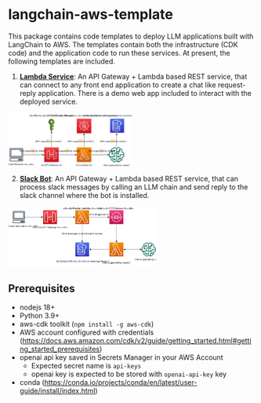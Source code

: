 # langchain-aws-template
This package contains code templates to deploy LLM applications built with LangChain to AWS. The templates contain both the infrastructure (CDK code) and the application code to run these services. At present, the following templates are included.

1. **[Lambda Service](./service)**: An API Gateway + Lambda based REST service, that can connect to any front end application to create a chat like request-reply application. There is a demo web app included to interact with the deployed service.
<img src="./service/images/service-design.svg" width="50%" height="50%" />


2. **[Slack Bot](./slack_bot)**: An API Gateway + Lambda based REST service, that can process slack messages by calling an LLM chain and send reply to the slack channel where the bot is installed.  
<img src="./slack_bot/images/slack_bot_design.svg" width="60%" height="60%" />

## Prerequisites
- nodejs 18+
- Python 3.9+
- aws-cdk toolkit (`npm install -g aws-cdk`)
- AWS account configured with credentials (https://docs.aws.amazon.com/cdk/v2/guide/getting_started.html#getting_started_prerequisites)
- openai api key saved in Secrets Manager in your AWS Account
    - Expected secret name is `api-keys`
    - openai key is expected to be stored with `openai-api-key` key
- conda (https://conda.io/projects/conda/en/latest/user-guide/install/index.html)


